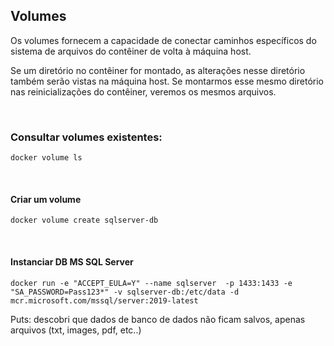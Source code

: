 ## Volumes

Os volumes fornecem a capacidade de conectar caminhos específicos do sistema de arquivos do contêiner de volta à máquina host. 

Se um diretório no contêiner for montado, as alterações nesse diretório também serão vistas na máquina host. Se montarmos esse mesmo diretório nas reinicializações do contêiner, veremos os mesmos arquivos.


<br>

### Consultar volumes existentes:
```
docker volume ls
```


<br>

#### Criar um volume
```
docker volume create sqlserver-db
``` 


<br>

#### Instanciar DB MS SQL Server
```
docker run -e "ACCEPT_EULA=Y" --name sqlserver  -p 1433:1433 -e "SA_PASSWORD=Pass123*" -v sqlserver-db:/etc/data -d mcr.microsoft.com/mssql/server:2019-latest
``` 


Puts: descobri que dados de banco de dados não ficam salvos, apenas arquivos (txt, images, pdf, etc..)





